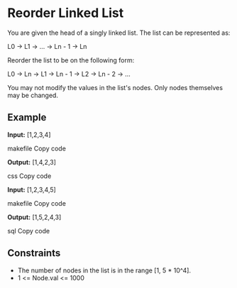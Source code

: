 # Reorder Linked List

You are given the head of a singly linked list. The list can be represented as:

L0 → L1 → … → Ln - 1 → Ln

Reorder the list to be on the following form:

L0 → Ln → L1 → Ln - 1 → L2 → Ln - 2 → …

You may not modify the values in the list's nodes. Only nodes themselves may be changed.

## Example

**Input:**
[1,2,3,4]

makefile
Copy code

**Output:**
[1,4,2,3]

css
Copy code

**Input:**
[1,2,3,4,5]

makefile
Copy code

**Output:**
[1,5,2,4,3]

sql
Copy code

## Constraints

- The number of nodes in the list is in the range [1, 5 * 10^4].
- 1 <= Node.val <= 1000

